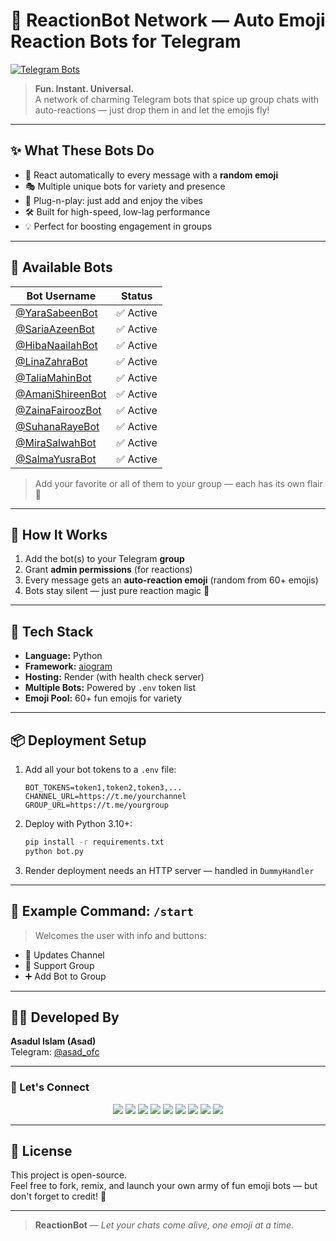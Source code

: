 # 🎉 ReactionBot Network — Auto Emoji Reaction Bots for Telegram  
[![Telegram Bots](https://img.shields.io/badge/Try%20Bots-%40YaraSabeenBot%20%7C%20%40SariaAzeenBot%20%7C%20More-2CA5E0?logo=telegram&style=for-the-badge)](https://t.me/YaraSabeenBot)

> **Fun. Instant. Universal.**  
> A network of charming Telegram bots that spice up group chats with auto-reactions — just drop them in and let the emojis fly!

---

## ✨ What These Bots Do

- 🤖 React automatically to every message with a **random emoji**
- 🎭 Multiple unique bots for variety and presence
- 🚀 Plug-n-play: just add and enjoy the vibes
- 🛠️ Built for high-speed, low-lag performance
- 💡 Perfect for boosting engagement in groups

---

## 🤖 Available Bots

| Bot Username        | Status   |
|---------------------|----------|
| [@YaraSabeenBot](https://t.me/YaraSabeenBot)   | ✅ Active |
| [@SariaAzeenBot](https://t.me/SariaAzeenBot)   | ✅ Active |
| [@HibaNaailahBot](https://t.me/HibaNaailahBot) | ✅ Active |
| [@LinaZahraBot](https://t.me/LinaZahraBot)     | ✅ Active |
| [@TaliaMahinBot](https://t.me/TaliaMahinBot)   | ✅ Active |
| [@AmaniShireenBot](https://t.me/AmaniShireenBot)| ✅ Active |
| [@ZainaFairoozBot](https://t.me/ZainaFairoozBot)| ✅ Active |
| [@SuhanaRayeBot](https://t.me/SuhanaRayeBot)   | ✅ Active |
| [@MiraSalwahBot](https://t.me/MiraSalwahBot)   | ✅ Active |
| [@SalmaYusraBot](https://t.me/SalmaYusraBot)   | ✅ Active |

> Add your favorite or all of them to your group — each has its own flair 🌟

---

## 💬 How It Works

1. Add the bot(s) to your Telegram **group**
2. Grant **admin permissions** (for reactions)
3. Every message gets an **auto-reaction emoji** (random from 60+ emojis)
4. Bots stay silent — just pure reaction magic 🎯

---

## 🧰 Tech Stack

- **Language:** Python  
- **Framework:** [aiogram](https://github.com/aiogram/aiogram)  
- **Hosting:** Render (with health check server)  
- **Multiple Bots:** Powered by `.env` token list  
- **Emoji Pool:** 60+ fun emojis for variety

---

## 📦 Deployment Setup

1. Add all your bot tokens to a `.env` file:
    ```env
    BOT_TOKENS=token1,token2,token3,...
    CHANNEL_URL=https://t.me/yourchannel
    GROUP_URL=https://t.me/yourgroup
    ```

2. Deploy with Python 3.10+:
    ```bash
    pip install -r requirements.txt
    python bot.py
    ```

3. Render deployment needs an HTTP server — handled in `DummyHandler`

---

## 📜 Example Command: `/start`

> Welcomes the user with info and buttons:
- 🔗 Updates Channel
- 🛟 Support Group
- ➕ Add Bot to Group

---

## 👨‍💻 Developed By

**Asadul Islam (Asad)**  
Telegram: [@asad_ofc](https://t.me/asad_ofc)  

---

### 🔗 Let's Connect

<p align="center">
  <a href="https://t.me/asad_ofc"><img src="https://img.shields.io/badge/Telegram-2CA5E0?style=for-the-badge&logo=telegram&logoColor=white" /></a>
  <a href="mailto:mr.asadul.islam00@gmail.com"><img src="https://img.shields.io/badge/Gmail-D14836?style=for-the-badge&logo=gmail&logoColor=white" /></a>
  <a href="https://youtube.com/@asad_ofc"><img src="https://img.shields.io/badge/YouTube-FF0000?style=for-the-badge&logo=youtube&logoColor=white" /></a>
  <a href="https://instagram.com/aasad_ofc"><img src="https://img.shields.io/badge/Instagram-E4405F?style=for-the-badge&logo=instagram&logoColor=white" /></a>
  <a href="https://tiktok.com/@asad_ofc"><img src="https://img.shields.io/badge/TikTok-000000?style=for-the-badge&logo=tiktok&logoColor=white" /></a>
  <a href="https://x.com/asad_ofc"><img src="https://img.shields.io/badge/X-000000?style=for-the-badge&logo=twitter&logoColor=white" /></a>
  <a href="https://facebook.com/aasad.ofc"><img src="https://img.shields.io/badge/Facebook-1877F2?style=for-the-badge&logo=facebook&logoColor=white" /></a>
  <a href="https://www.threads.net/@aasad_ofc"><img src="https://img.shields.io/badge/Threads-000000?style=for-the-badge&logo=threads&logoColor=white" /></a>
  <a href="https://discord.com/users/1067999831416635473"><img src="https://img.shields.io/badge/Discord-asad__ofc-5865F2?style=for-the-badge&logo=discord&logoColor=white" /></a>
</p>

---

## 📄 License

This project is open-source.  
Feel free to fork, remix, and launch your own army of fun emoji bots — but don't forget to credit! 🙏

---

> **ReactionBot** — *Let your chats come alive, one emoji at a time.*